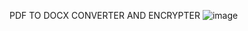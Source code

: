 PDF TO DOCX CONVERTER AND ENCRYPTER
![image](https://github.com/user-attachments/assets/aa5e6a95-ff33-45bd-9289-739dcfd8cf3a)
